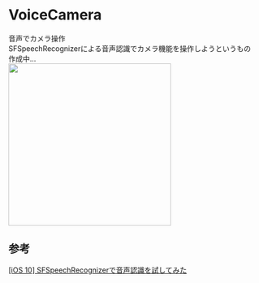 # VoiceCamera
音声でカメラ操作  
SFSpeechRecognizerによる音声認識でカメラ機能を操作しようというもの  
作成中...  
<img src="https://cloud.githubusercontent.com/assets/17490886/24426100/6e4ab54e-1441-11e7-8a76-fed4fb8621f9.PNG" width="320px">
## 参考
[[iOS 10] SFSpeechRecognizerで音声認識を試してみた](http://dev.classmethod.jp/smartphone/iphone/try-ios10-speech-recognizer/)
